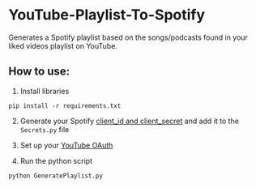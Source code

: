 # YouTube-Playlist-To-Spotify

Generates a Spotify playlist based on the songs/podcasts found in your liked videos playlist on YouTube.

## How to use:

1. Install libraries

```
pip install -r requirements.txt
```

2. Generate your Spotify [client_id and client_secret](https://developer.spotify.com/documentation/general/guides/authorization-guide/) and add it to the `Secrets.py` file

3. Set up your [YouTube OAuth](https://developers.google.com/youtube/v3/getting-started/)

4. Run the python script

```
python GeneratePlaylist.py
```
